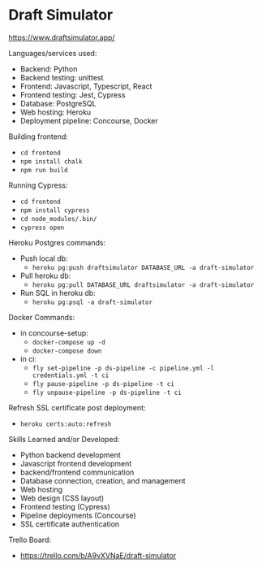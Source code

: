 # Draft Simulator

https://www.draftsimulator.app/

Languages/services used:
* Backend: Python
* Backend testing: unittest
* Frontend: Javascript, Typescript, React
* Frontend testing: Jest, Cypress
* Database: PostgreSQL
* Web hosting: Heroku
* Deployment pipeline: Concourse, Docker

Building frontend:
* `cd frontend`
* `npm install chalk`
* `npm run build`

Running Cypress:
* `cd frontend`
* `npm install cypress`
* `cd node_modules/.bin/`
* `cypress open`

Heroku Postgres commands:
* Push local db:
    * `heroku pg:push draftsimulator DATABASE_URL -a draft-simulator`
* Pull heroku db:
    * `heroku pg:pull DATABASE_URL draftsimulator -a draft-simulator`
* Run SQL in heroku db:
    * `heroku pg:psql -a draft-simulator`

Docker Commands:
* in concourse-setup:
    * `docker-compose up -d`
    * `docker-compose down`
* in ci:
    * `fly set-pipeline -p ds-pipeline -c pipeline.yml -l credentials.yml -t ci`
    * `fly pause-pipeline -p ds-pipeline -t ci`
    * `fly unpause-pipeline -p ds-pipeline -t ci`

Refresh SSL certificate post deployment:
* `heroku certs:auto:refresh`

Skills Learned and/or Developed:
* Python backend development
* Javascript frontend development
* backend/frontend communication
* Database connection, creation, and management
* Web hosting
* Web design (CSS layout)
* Frontend testing (Cypress)
* Pipeline deployments (Concourse)
* SSL certificate authentication

Trello Board:
* https://trello.com/b/A9vXVNaE/draft-simulator